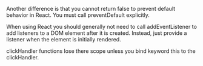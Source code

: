 Another difference is that you cannot return false to prevent default behavior in React. You must call preventDefault explicitly.

When using React you should generally not need to call addEventListener to add listeners to a DOM element after it is created. Instead, just provide a listener when the element is initially rendered.

clickHandler functions lose there scope unless you bind keyword this to the clickHandler.

